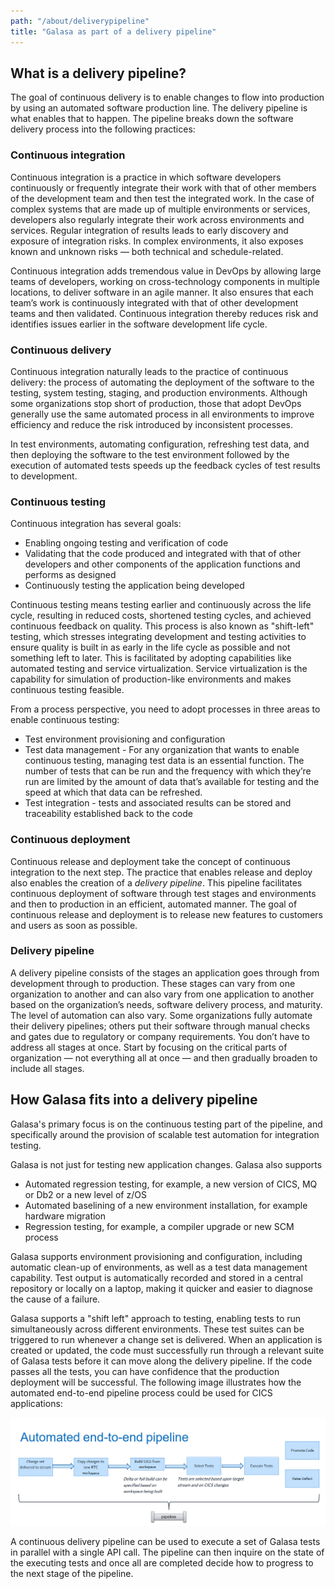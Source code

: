 ```yaml
---
path: "/about/deliverypipeline"
title: "Galasa as part of a delivery pipeline"
---
```


## What is a delivery pipeline? 

The goal of continuous delivery is to enable changes to flow into production by using an automated software production line. The delivery pipeline is what enables that to happen. The pipeline breaks down the software delivery process into the following practices:

### Continuous integration

Continuous integration is a practice in which software developers continuously or frequently integrate their work with that of other members of the development team and then test the integrated work. In the case of complex systems that are made up of multiple environments or services, developers also regularly integrate their work across environments and services. Regular integration of results leads to early discovery and exposure of integration risks. In complex environments, it also exposes known and unknown risks — both technical and schedule-related.

Continuous integration adds tremendous value in DevOps by allowing large teams of developers, working on cross-technology components in multiple locations, to deliver software in an agile manner. It also ensures that each team’s work is continuously integrated with that of other development teams and then validated. Continuous integration thereby reduces risk and identifies issues earlier in the software development life cycle.

### Continuous delivery

Continuous integration naturally leads to the practice of continuous delivery: the process of automating the deployment of the software to the testing, system testing, staging, and production environments. Although some organizations stop short of production, those that adopt DevOps generally use the same automated process in all environments to improve efficiency and reduce the risk introduced by inconsistent processes.

In test environments, automating configuration, refreshing test data, and then deploying the software to the test environment followed by the execution of automated tests speeds up the feedback cycles of test results to development.

### Continuous testing

Continuous integration has several goals:
 - Enabling ongoing testing and verification of code
 - Validating that the code produced and integrated with that of other developers and other components of the application functions and performs as designed
 - Continuously testing the application being developed

Continuous testing means testing earlier and continuously across the life cycle, resulting in reduced costs, shortened testing cycles, and achieved continuous feedback on quality. This process is also known as "shift-left" testing, which stresses integrating development and testing activities to ensure quality is built in as early in the life cycle as possible and not something left to later. This is facilitated by adopting capabilities like automated testing and service virtualization. Service virtualization is the capability for simulation of production-like environments and makes continuous testing feasible.

From a process perspective, you need to adopt processes in three areas to enable continuous testing: 
 - Test environment provisioning and configuration
 - Test data management -  For any organization that wants to enable continuous testing, managing test data is an essential function. The number of tests that can be run and the frequency with which they’re run are limited by the amount of data that’s available for testing and the speed at which that data can be refreshed.
 - Test integration -  tests and associated results can be stored and traceability established back to the code

### Continuous deployment 

Continuous release and deployment take the concept of continuous integration to the next step. The practice that enables release and deploy also enables the creation of a *delivery pipeline*. This pipeline facilitates continuous deployment of software through test stages and environments and then to production in an efficient, automated manner. The goal of continuous release and deployment is to release new features to customers and users as soon as possible.

### Delivery pipeline
A delivery pipeline consists of the stages an application goes through from development through to production. These stages can vary from one organization to another and can also vary from one application to another based on the organization’s needs, software delivery process, and maturity. The level of automation can also vary. Some organizations fully automate their delivery pipelines; others put their software through manual checks and gates due to regulatory or company requirements. You don’t have to address all stages at once. Start by focusing on the critical parts of organization — not everything all at once — and then gradually broaden to include all stages.


## How Galasa fits into a delivery pipeline

Galasa's primary focus is on the continuous testing part of the pipeline, and specifically around the provision of scalable test automation for integration testing. 

Galasa is not just for testing new application changes. Galasa also supports 
- Automated regression testing, for example, a new version of CICS, MQ or Db2 or a new level of z/OS
- Automated baselining of a new environment installation, for example hardware migration
- Regression testing, for example, a compiler upgrade or new SCM process

Galasa supports environment provisioning and configuration, including automatic clean-up of environments, as well as a test data management capability. Test output is automatically recorded and stored in a central repository or locally on a laptop, making it quicker and easier to diagnose the cause of a failure.

Galasa supports a "shift left" approach to testing, enabling tests to run simultaneously across different environments. These test suites can be triggered to run whenever a change set is delivered. When an application is created or updated, the code must successfully run through a relevant suite of Galasa tests before it can move along the delivery pipeline. If the code passes all the tests, you can have confidence that the production deployment will be successful. The following image illustrates how the automated end-to-end pipeline process could be used for CICS applications:

![Flowchart showing how the CICS pipeline works](./cics-devops.png)

A continuous delivery pipeline can be used to execute a set of Galasa tests in parallel with a single API call.  The pipeline can then inquire on the state of the executing tests and once all are completed decide how to progress to the next stage of the pipeline.




